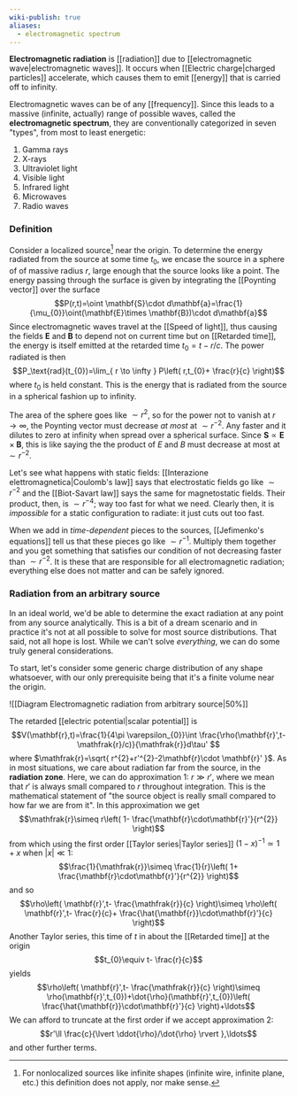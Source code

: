 ```yaml
---
wiki-publish: true
aliases:
  - electromagnetic spectrum
---
```

**Electromagnetic radiation** is [[radiation]] due to [[electromagnetic wave|electromagnetic waves]]. It occurs when [[Electric charge|charged particles]] accelerate, which causes them to emit [[energy]] that is carried off to infinity.

Electromagnetic waves can be of any [[frequency]]. Since this leads to a massive (infinite, actually) range of possible waves, called the **electromagnetic spectrum**, they are conventionally categorized in seven "types", from most to least energetic:
1. Gamma rays
2. X-rays
3. Ultraviolet light
4. Visible light
5. Infrared light
6. Microwaves
7. Radio waves
### Definition
Consider a localized source[^1] near the origin. To determine the energy radiated from the source at some time $t_{0}$, we encase the source in a sphere of of massive radius $r$, large enough that the source looks like a point. The energy passing through the surface is given by integrating the [[Poynting vector]] over the surface
$$P(r,t)=\oint \mathbf{S}\cdot d\mathbf{a}=\frac{1}{\mu_{0}}\oint(\mathbf{E}\times \mathbf{B})\cdot d\mathbf{a}$$
Since electromagnetic waves travel at the [[Speed of light]], thus causing the fields $\mathbf{E}$ and $\mathbf{B}$ to depend not on current time but on [[Retarded time]], the energy is itself emitted at the retarded time $t_{0}=t-r/c$. The power radiated is then
$$P_\text{rad}(t_{0})=\lim_{ r \to \infty } P\left( r,t_{0}+ \frac{r}{c} \right)$$
where $t_{0}$ is held constant. This is the energy that is radiated from the source in a spherical fashion up to infinity.

The area of the sphere goes like $\sim r^{2}$, so for the power not to vanish at $r\to \infty$, the Poynting vector must decrease *at most* at $\sim r^{-2}$. Any faster and it dilutes to zero at infinity when spread over a spherical surface. Since $\mathbf{S}\propto \mathbf{E}\times \mathbf{B}$, this is like saying the the product of $E$ and $B$ must decrease at most at $\sim r^{-2}$.

Let's see what happens with static fields: [[Interazione elettromagnetica|Coulomb's law]] says that electrostatic fields go like $\sim r^{-2}$ and the [[Biot-Savart law]] says the same for magnetostatic fields. Their product, then, is $\sim r^{-4}$; way too fast for what we need. Clearly then, it is *impossible* for a static configuration to radiate: it just cuts out too fast.

When we add in *time-dependent* pieces to the sources, [[Jefimenko's equations]] tell us that these pieces go like $\sim r^{-1}$. Multiply them together and you get something that satisfies our condition of not decreasing faster than $\sim r^{-2}$. It is these that are responsible for all electromagnetic radiation; everything else does not matter and can be safely ignored.
### Radiation from an arbitrary source
In an ideal world, we'd be able to determine the exact radiation at any point from any source analytically. This is a bit of a dream scenario and in practice it's not at all possible to solve for most source distributions. That said, not all hope is lost. While we can't solve *everything*, we can do some truly general considerations.

To start, let's consider some generic charge distribution of any shape whatsoever, with our only prerequisite being that it's a finite volume near the origin.

![[Diagram Electromagnetic radiation from arbitrary source|50%]]

The retarded [[electric potential|scalar potential]] is
$$V(\mathbf{r},t)=\frac{1}{4\pi \varepsilon_{0}}\int \frac{\rho(\mathbf{r}',t- \mathfrak{r}/c)}{\mathfrak{r}}d\tau' $$
where $\mathfrak{r}=\sqrt{ r^{2}+r'^{2}-2\mathbf{r}\cdot \mathbf{r}' }$. As in most situations, we care about radiation far from the source, in the **radiation zone**. Here, we can do approximation 1: $r\gg r'$, where we mean that $r'$ is always small compared to $r$ throughout integration. This is the mathematical statement of "the source object is really small compared to how far we are from it". In this approximation we get
$$\mathfrak{r}\simeq r\left( 1- \frac{\mathbf{r}\cdot\mathbf{r}'}{r^{2}} \right)$$
from which using the first order [[Taylor series|Taylor series]] $(1-x)^{-1}\simeq1+x$ when $\lvert x \rvert\ll1$:
$$\frac{1}{\mathfrak{r}}\simeq \frac{1}{r}\left( 1+ \frac{\mathbf{r}\cdot\mathbf{r}'}{r^{2}} \right)$$
and so
$$\rho\left( \mathbf{r}',t- \frac{\mathfrak{r}}{c} \right)\simeq \rho\left( \mathbf{r}',t- \frac{r}{c}+ \frac{\hat{\mathbf{r}}\cdot\mathbf{r}'}{c} \right)$$
Another Taylor series, this time of $t$ in about the [[Retarded time]] at the origin
$$t_{0}\equiv t- \frac{r}{c}$$
yields
$$\rho\left( \mathbf{r}',t- \frac{\mathfrak{r}}{c} \right)\simeq \rho(\mathbf{r}',t_{0})+\dot{\rho}(\mathbf{r}',t_{0})\left( \frac{\hat{\mathbf{r}}\cdot\mathbf{r}'}{c} \right)+\ldots$$
We can afford to truncate at the first order if we accept approximation 2:
$$r'\ll \frac{c}{\lvert \ddot{\rho}/\dot{\rho} \rvert },\ldots$$
and other further terms.

[^1]: For nonlocalized sources like infinite shapes (infinite wire, infinite plane, etc.) this definition does not apply, nor make sense.
